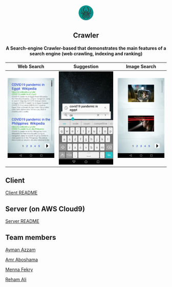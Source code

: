 <div align="center">
  <img src="icon.png" height="10%" width="10%">
  <h2 align="center">Crawler</h2>
  <h4 align="center">A Search-engine Crawler-based that demonstrates the main features of a search engine (web crawling, indexing and ranking)</h4>
</div>

|Web Search|Suggestion|Image Search|
|--|--|--|
|<img src="normal_search.png">   |<img src="suggestion.png">   |<img src="image_search.png">   |

## Client
[Client README](Client/README.md)

## Server (on AWS Cloud9)
[Server README](Server/README.md)

## Team members
[Ayman Azzam](https://github.com/AymanAzzam)

[Amr Aboshama](https://github.com/Amr-Aboshama)

[Menna Fekry](https://github.com/MennaFekry)

[Reham Ali](https://github.com/rehamaali)
